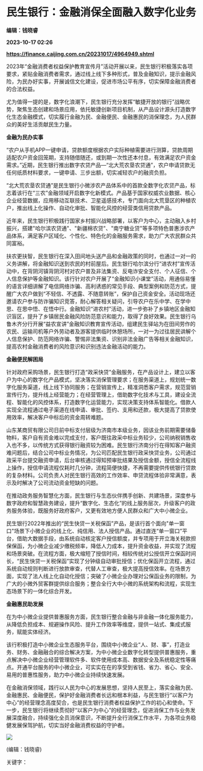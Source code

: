 # 民生银行：金融消保全面融入数字化业务
**编辑：钱晓睿**

**2023-10-17 02:26**

**https://finance.caijing.com.cn/20231017/4964949.shtml**

2023年“金融消费者权益保护教育宣传月”活动开展以来，民生银行积极落实各项要求，紧贴金融消费者需求，通过线上线下多种形式，普及金融知识，提示金融风险，为民办好实事，开展诚信文化建设，促进市场公平有序，切实保障金融消费者的合法权益。

尤为值得一提的是，数字化浪潮下，民生银行充分发挥“敏捷开放的银行”战略优势，聚焦生态创建和场景应用，依托敏捷创新项目机制，从产品设计源头打造数字化生态金融模式，切实履行金融为民、金融便民、金融惠民的消保理念，为人民群众的美好生活贡献民生力量。

**金融为民办实事**

“农户从手机APP一键申请，贷款额度根据农户实际种植需要进行测算，贷款周期适配农户资金回笼期，支持随借随还，或到期一次性还本付息，有效满足农户资金需求。”近期，民生银行推出数字农贷产品—“北大荒农垦农贷通”，农户申请贷款无任何纸质材料要求，一键申请、三步出额，切实减轻农户的融资负担。

“北大荒农垦农贷通”是民生银行小微涉农产品体系中的首款全数字化农贷产品，标志着该行在“三农”金融领域开启数字化新模式。产品基于国家权威农业数据、核心企业经营数据，应用移动互联技术、卫星遥感技术，专门面向北大荒垦区的种植农户，推出线上化操作、自动化审批、智能化风控的经营类信用贷款产品。

近年来，民生银行积极践行国家乡村振兴战略部署，以客户为中心，主动融入乡村振兴，搭建"哈尔滨农贷通"、"新疆棉农贷"、"南宁糖业贷"等多项特色普惠涉农产品体系，满足客户区域化、个性化、特色化的金融服务需求，助力广大农民群众共同富裕。

扶农更扶智，民生银行在深入田间地头送产品和金融政策的同时，也通过一对一的义务讲解，将金融知识送到农民的村前屋后。民生银行哈尔滨分行“进农村”宣传活动中，在背阴河镇背阴河村对农户普及非法集资、反电诈安全支付、个人征信、个人信息保护等金融知识。该行针对农户开展了“金融知识小课堂”活动，用通俗易懂的语言详细讲解了电信网络诈骗、高利诱惑的常见手段、典型案例和防范方式，提醒广大农户做到“不轻信、不透露、不随意转账”，保护自己资金安全。活动现场还邀请农户参与防诈骗知识竞答，耐心解答相关疑问，引导农户在乐中学、在学中思、在思中悟、在悟中行。金融知识“进农村”活动，进一步弥补了乡镇地区金融知识盲区，提升了乡镇居民金融风险防范意识和能力，取得了良好效果。民生银行乌鲁木齐分行开展“益农宣讲”金融知识教育宣传活动，组建民生驿站为在田间劳作的农民、运输司机等户外劳动者及游客提供临时休憩场所，一对一为过往居民讲解个人信息保护、防范网络诈骗、警惕非法集资、识别非法金融广告等相关金融知识，提高农村金融消费者的风险意识和识别违法金融活动的能力。

**金融便民解困局**

针对政府采购场景，民生银行打造“政采快贷”金融服务，在产品设计上，建立以客户为中心的数字化产品模式，坚决落实消保管理要求；在服务渠道上，规划统一数字化服务渠道，线上线下协同服务；在营销宣传上，精准洞悉客户需求，规范营销宣传行为，提升线上经营能力；在经营管理上，借助数字化技术与工具，建设全流程、智能化的风控体系，打造数字化运营能力，实现决策支持体系智能化。借款人实现全流程通过电子渠道在线申请、审批、签约、支用和还款，极大提高了贷款使用效率，解决客户中标后的资金周转难题。

山东某商贸有限公司日前中标支付层级为济南市本级业务，因该业务前期需要储备物料，客户自有资金难以完成支付，客户既往政采中标业务较少，公司纳税销售收入也不多，以传统方式获得银行融资较为困难。民生银行济南分行在得知客户融资难问题后，结合公司中标业务情况，为公司匹配民生银行政采快贷业务，公司通过政采平台提交融资申请，后台审核通过得知预审批结果及授信金额，授信全流程线上操作，授信申请流程仅耗时几分钟，流程简便快捷，不再需要提供传统银行贷款的复杂材料。公司负责人对民生银行高效的工作效率、申贷流程体验非常满意，表示及时解决了公司流动资金短缺的问题。

在推动政务服务智慧化方面，民生银行与生态伙伴携手创新、共建场景，深度参与数字政府和智慧政务建设，提升“数字化、生态化”的线上服务层次，升级客户的政务服务体验，既服务好政府客户，又更有效地方便人民群众和广大中小微企业。

民生银行2022年推出的“民生快贷一关税保函”产品，是该行首个面向"单一窗口"场景下小微企业的线上化、纯信用、法人授信产品。通过直连“单一窗口”平台，借助大数据手段，由系统自动核定客户授信额度，并专项用于开立海关税款担保保函，为小微企业减少缴税频率，降低人力成本，提升资金收益，并实现了流程和场景突破。在流程方面，极大缩短了授信时间，相较传统对公授信开立保函时间长，“民生快贷一关税保函”实现了分钟级自动审批授信；优化保函开立流程，通过系统自动规则判断进行放款审查，代替人工审查，极大提高授信效率。在场景方面，实现了法人线上化自动化授信；突破了小微企业办理对公保函业务的限制，为广大的小微外贸客群提供综合服务；整合全行大中小微的系统架构和流程，实现生态场景下的一体化综合开发。

**金融惠民助发展**

在为中小微企业提供普惠服务方面，民生银行整合金融与非金融一体化服务能力，从降低负担成本、规避操作风险、提升工作效率等维度，提供一站式、集成式服务，赋能实体经济。

该行积极打造中小微企业生态服务平台，围绕中小微企业“人、财、事”，打造业务、财务、金融融合的综合解决方案，为中小微企业数字化转型提供普惠服务，重点解决中小微企业经营管理软件多、软件使用成本高、数据安全及系统稳定性等痛点。开通平台服务的中小微企业，可实实在在的享受到省钱、省力、省心、安全、易用的普惠性服务，助力中小微企业持续快速发展。

在金融消保领域，践行以人民为中心的发展思想，坚持人民至上，落实金融为民、金融惠民、金融便民，保护好金融消费者长远和根本利益，与民生银行“以客户为中心”的经营理念高度契合，也是民生银行消费者权益保护工作的初心和使命。下一步，民生银行将继续贯彻好“以客户为中心”的经营理念，促进消保工作与业务发展深度融合，持续强化全员消保意识，不断提升全行消保工作水平，为各项业务稳健发展保驾护航，切实当好金融消费权益的守护者。

![](https://tx1.cdn.caijing.com.cn/2014-03-27/114048455.jpg)

(编辑：钱晓睿)

关键字：